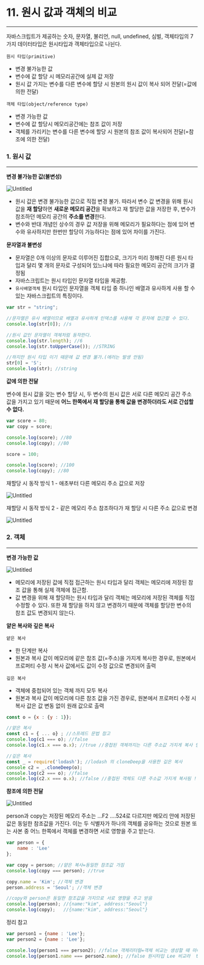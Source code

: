 # 11. 원시 값과 객체의 비교

---

자바스크립트가 제공하는 숫자, 문자열, 불리언, null, undefined, 심벌, 객체타입의 7가지 데이터타입은 원시타입과 객체타입으로 나뉜다.

`원시 타입(primitive)`

- 변경 불가능한 값
- 변수에 값 할당 시 메모리공간에 실제 값 저장
- 원시 값 가지는 변수를 다른 변수에 할당 시 원본의 원시 값이 복사 되어 전달(=값에 의한 전달)

`객체 타입(object/reference type)`

- 변경 가능한 값
- 변수에 값 할당시 메모리공간에는 참조 값이 저장
- 객체를 가리키는 변수를 다른 변수에 할당 시 원본의 참조 값이 복사되어 전달(=참조에 의한 전달)

### 1. 원시 값

---

**변경 불가능한 값(불변성)**

![Untitled](https://s3-us-west-2.amazonaws.com/secure.notion-static.com/9b597d85-4153-46f8-b64d-f5c70abfafe8/Untitled.png)

- 원시 값은 변경 불가능한 값으로 직접 변경 불가. 따라서 변수 값 변경을 위해 원시 값을 **재 할당**하면 **새로운 메모리 공간**을 확보하고 재 할당한 값을 저장한 후, 변수가 참조하던 메모리 공간의 **주소를 변경**한다.
- 변수와 반대 개념인 상수의 경우 값 저장을 위해 메모리가 필요하다는 점에 있어 변수와 유사하지만 한번만 할당이 가능하다는 점에 있어 차이를 가진다.

**문자열과 불변성**

- 문자열은 0개 이상의 문자로 이루어진 집합으로, 크기가 미리 정해진 다른 원시 타입과 달리 몇 개의 문자로 구성되어 있느냐에 따라 필요한 메모리 공간의 크기가 결정됨
- 자바스크립트는 원시 타입인 문자열 타입을 제공함.
- `유사배열객체`
원시 타입인 문자열을 객체 타입 중 하나인 배열과 유사하게 사용 할 수 있는 자바스크립트의 특징이다.

```jsx
var str = "string";

//문자열은 유사 배열이므로 배열과 유사하게 인덱스를 사용해 각 문자에 접근할 수 있다.
console.log(str[0]); //s

//원시 값인 문자열이 객체처럼 동작한다.
console.log(str.length); //6
console.log(str.toUpperCase()); //STRING

//하지만 원시 타입 이기 때문에 값 변경 불가.(에러는 발생 안됨)
str[0] = 'S';
console.log(str); //string
```

**값에 의한 전달**

변수에 원시 값을 갖는 변수 할당 시, 두 변수의 원시 값은 서로 다른 메모리 공간 주소 값을 가지고 있기 때문에 **어느 한쪽에서 재 할당을 통해 값을 변경하더라도 서로 간섭할 수 없다.**

```jsx
var score = 80;
var copy = score;

console.log(score); //80
console.log(copy); //80

score = 100;

console.log(score); //100
console.log(copy); //80
```

재할당 시 동작 방식 1 - 애초부터 다른 메모리 주소 값으로 저장

![Untitled](https://s3-us-west-2.amazonaws.com/secure.notion-static.com/d06df09e-763f-4306-94aa-63b83280d972/Untitled.png)

재할당 시 동작 방식 2 - 같은 메모리 주소 참조하다가 재 할당 시 다른 주소 값으로 변경

![Untitled](https://s3-us-west-2.amazonaws.com/secure.notion-static.com/b8dff49b-fd5e-4827-8a32-ea1145d7cba1/Untitled.png)

### 2. 객체

---

**변경 가능한 값**

![Untitled](https://s3-us-west-2.amazonaws.com/secure.notion-static.com/74974bf3-efbe-45ec-bc39-19c41e07d530/Untitled.png)

- 메모리에 저장된 값에 직접 접근하는 원시 타입과 달리 객체는 메모리에 저장된 참조 값을 통해 실제 객체에 접근함.
- 값 변경을 위해 재 할당하는 원시 타입과 달리 객체는 메모리에 저장된 객체를 직접 수정할 수 있다. 또한 재 할당을 하지 않고 변경하기 때문에 객체를 할당한 변수의 참조 값도 변경되지 않는다.

**얕은 복사와 깊은 복사**

`얕은 복사`

- 한 단계만 복사
- 원본과 복사 값이 메모리에 같은 참조 값(=주소)을 가지게 복사한 경우로, 원본에서 프로퍼티 수정 시 복사 값에서도 값이 수정 값으로 변경되어 출력

`깊은 복사`

- 객체에 중첩되어 있는 객체 까지 모두 복사
- 원본과 복사 값이 메모리에 다른 참조 값을 가진 경우로, 원본에서 프로퍼티 수정 시 복사 값은 값 변동 없이 원래 값으로 출력

```jsx
const o = {x : {y : 1}};

//얕은 복사
const c1 = { ... o} ; //스프레드 문법 참고
console.log(c1 === o); //false
console.log(c1.x === o.x); //true //중첩된 객체까지는 다른 주소값 가지게 복사 안됨

//깊은 복사
const _ = require('lodash'); //lodash 의 cloneDeep을 사용한 깊은 복사
console c2 = _.cloneDeep(o); 
console.log(c2 === o); //false
console.log(c2.x === o.x); //false //중첩된 객체도 다른 주소값 가지게 복사됨 !
```

**참조에 의한 전달**

![Untitled](https://s3-us-west-2.amazonaws.com/secure.notion-static.com/b9428235-14da-45a0-a06e-470e57ad70df/Untitled.png)

person과 copy는 저장된 메모리 주소는 …F2 ….524로 다르지만 메모리 안에 저장된 값은 동일한 참조값을 가진다. 이는 두 식별자가 하나의 객체를 공유하는 것으로 원본 또는 사본 중 어느 한쪽에서 객체를 변경하면 서로 영향을 주고 받는다.

```jsx
var person = {
	name : 'Lee'
};

var copy = person; //얕은 복사=동일한 참조값 가짐
console.log(copy === person); //true

copy.name = 'Kim'; //객체 변경
person.address = 'Seoul'; //객체 변경

//copy와 person은 동일한 참조값을 가지므로 서로 영향을 주고 받음
console.log(person); //{name:"kim", address:"Seoul"}
console.log(copy);   //{name:"kim", address:"Seoul"}
```

정리 참고

```jsx
var person1 = {name : 'Lee'};
var person2 = {name : 'Lee'};

console.log(person1 === person2); //false 객체리터럴=객체 비교는 생성할 때 마다 다른 주소라 false
console.log(person1.name === person2.name); //false 원시타입 Lee 비교라  true
```